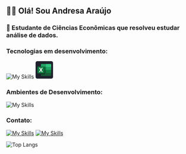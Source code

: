 ##  👋🏻 Olá! Sou Andresa Araújo
### 🌟 Estudante de Ciências Econômicas que resolveu estudar análise de dados.

### Tecnologias em desenvolvimento:
![My Skills](https://skillicons.dev/icons?i=py,r)
<img alt="[Excel]" height="47" width="47" src="https://github.com/gui-bus/TechIcons/blob/main/Dark/Excel.svg">


### Ambientes de Desenvolvimento:
![My Skills](https://skillicons.dev/icons?i=pycharm,vscode,rstudio)

### Contato:
[![My Skills](https://skillicons.dev/icons?i=gmail)](mailto:araujoandresa58@gmail.com)
[![My Skills](https://skillicons.dev/icons?i=linkedin)](https://www.linkedin.com/in/andresa-araújo)

![Top Langs](https://github-readme-stats.vercel.app/api/top-langs/?username=andresa-araujo19&layout=compact&locale=pt-br)
